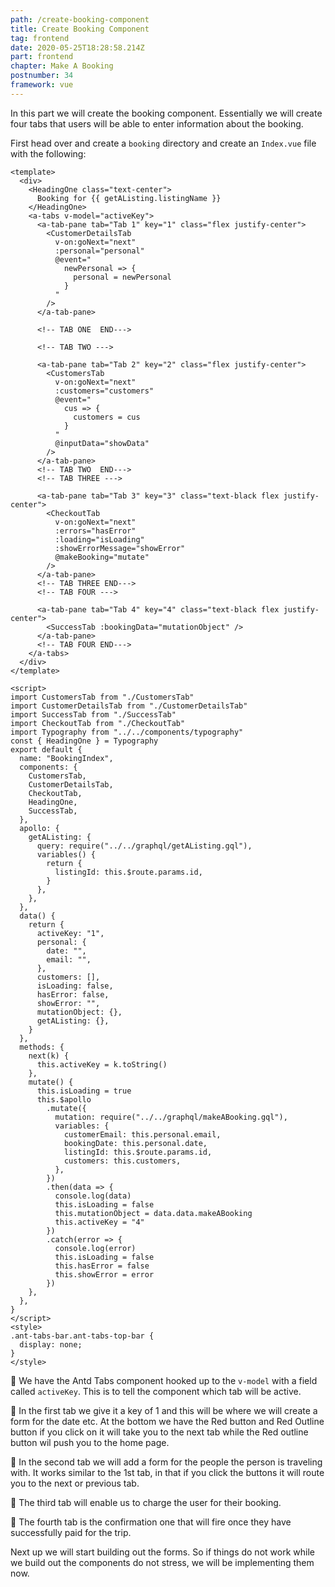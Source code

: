 ```yaml
---
path: /create-booking-component
title: Create Booking Component
tag: frontend
date: 2020-05-25T18:28:58.214Z
part: frontend
chapter: Make A Booking
postnumber: 34
framework: vue
---
```


In this part we will create the booking component. Essentially we will create four tabs that users will be able to enter information about the booking.

First head over and create a `booking` directory and create an `Index.vue` file with the following:

```vue
<template>
  <div>
    <HeadingOne class="text-center">
      Booking for {{ getAListing.listingName }}
    </HeadingOne>
    <a-tabs v-model="activeKey">
      <a-tab-pane tab="Tab 1" key="1" class="flex justify-center">
        <CustomerDetailsTab
          v-on:goNext="next"
          :personal="personal"
          @event="
            newPersonal => {
              personal = newPersonal
            }
          "
        />
      </a-tab-pane>

      <!-- TAB ONE  END--->

      <!-- TAB TWO --->

      <a-tab-pane tab="Tab 2" key="2" class="flex justify-center">
        <CustomersTab
          v-on:goNext="next"
          :customers="customers"
          @event="
            cus => {
              customers = cus
            }
          "
          @inputData="showData"
        />
      </a-tab-pane>
      <!-- TAB TWO  END--->
      <!-- TAB THREE --->

      <a-tab-pane tab="Tab 3" key="3" class="text-black flex justify-center">
        <CheckoutTab
          v-on:goNext="next"
          :errors="hasError"
          :loading="isLoading"
          :showErrorMessage="showError"
          @makeBooking="mutate"
        />
      </a-tab-pane>
      <!-- TAB THREE END--->
      <!-- TAB FOUR --->

      <a-tab-pane tab="Tab 4" key="4" class="text-black flex justify-center">
        <SuccessTab :bookingData="mutationObject" />
      </a-tab-pane>
      <!-- TAB FOUR END--->
    </a-tabs>
  </div>
</template>

<script>
import CustomersTab from "./CustomersTab"
import CustomerDetailsTab from "./CustomerDetailsTab"
import SuccessTab from "./SuccessTab"
import CheckoutTab from "./CheckoutTab"
import Typography from "../../components/typography"
const { HeadingOne } = Typography
export default {
  name: "BookingIndex",
  components: {
    CustomersTab,
    CustomerDetailsTab,
    CheckoutTab,
    HeadingOne,
    SuccessTab,
  },
  apollo: {
    getAListing: {
      query: require("../../graphql/getAListing.gql"),
      variables() {
        return {
          listingId: this.$route.params.id,
        }
      },
    },
  },
  data() {
    return {
      activeKey: "1",
      personal: {
        date: "",
        email: "",
      },
      customers: [],
      isLoading: false,
      hasError: false,
      showError: "",
      mutationObject: {},
      getAListing: {},
    }
  },
  methods: {
    next(k) {
      this.activeKey = k.toString()
    },
    mutate() {
      this.isLoading = true
      this.$apollo
        .mutate({
          mutation: require("../../graphql/makeABooking.gql"),
          variables: {
            customerEmail: this.personal.email,
            bookingDate: this.personal.date,
            listingId: this.$route.params.id,
            customers: this.customers,
          },
        })
        .then(data => {
          console.log(data)
          this.isLoading = false
          this.mutationObject = data.data.makeABooking
          this.activeKey = "4"
        })
        .catch(error => {
          console.log(error)
          this.isLoading = false
          this.hasError = false
          this.showError = error
        })
    },
  },
}
</script>
<style>
.ant-tabs-bar.ant-tabs-top-bar {
  display: none;
}
</style>
```

🐢 We have the Antd Tabs component hooked up to the `v-model` with a field called `activeKey`. This is to tell the component which tab will be active.

🐢 In the first tab we give it a key of 1 and this will be where we will create a form for the date etc. At the bottom we have the Red button and Red Outline button if you click on it will take you to the next tab while the Red outline button wil push you to the home page.

🐢 In the second tab we will add a form for the people the person is traveling with. It works similar to the 1st tab, in that if you click the buttons it will route you to the next or previous tab.

🐢 The third tab will enable us to charge the user for their booking.

🐢 The fourth tab is the confirmation one that will fire once they have successfully paid for the trip.

Next up we will start building out the forms. So if things do not work while we build out the components do not stress, we will be implementing them now.

